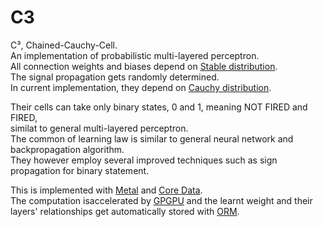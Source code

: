 # C3
C³, Chained-Cauchy-Cell.  
An implementation of probabilistic multi-layered perceptron.  
All connection weights and biases depend on [Stable distribution](https://wikipedia.org/wiki/Stable_distribution).   
The signal propagation gets randomly determined.  
In current implementation, they depend on [Cauchy distribution](https://wikipedia.org/wiki/Cauchy_distribution).   
  
Their cells can take only binary states, 0 and 1, meaning NOT FIRED and FIRED,   
similat to general multi-layered perceptron.  
The common of learning law is similar to general neural network and backpropagation algorithm.  
They however employ several improved techniques such as sign propagation for binary statement.  

This is implemented with [Metal](https://developer.apple.com/library/mac/documentation/Metal/Reference/MetalFrameworkReference/) and [Core Data](https://developer.apple.com/library/watchos/documentation/Cocoa/Conceptual/CoreData/).  
The computation isaccelerated by [GPGPU](https://wikipedia.org/wiki/General-purpose_computing_on_graphics_processing_units) and the learnt weight and their layers' relationships get automatically stored with [ORM](https://wikipedia.org/wiki/Object-relational_mapping).  
